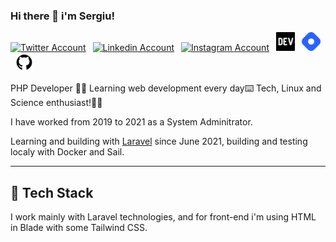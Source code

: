 ### Hi there 👋 i'm Sergiu!

<!-- Actual text -->

<a href="https://twitter.com/sergiuprt"><img src="https://cdn.worldvectorlogo.com/logos/twitter-6.svg" title="Twitter" alt="Twitter Account" width="40"/></a>
&ensp;<a href="https://www.linkedin.com/in/sergiuprt/"><img src="https://cdn.worldvectorlogo.com/logos/linkedin-icon-2.svg" title="Linkedin" alt="Linkedin Account" width="30"/></a> 
&ensp;<a href="https://www.instagram.com/sergiu.ldvprj"><img src="https://cdn.worldvectorlogo.com/logos/instagram-5.svg" title="Instagram" alt="Instagram Account" width="30"/></a>
&ensp;<a href="https://dev.to/sergiuprt"><img src="https://github.com/FrancescoXX/FrancescoXX/blob/main/dev-black.png" title="DEV" alt="DEVto Blog" width="30"/></a>
&ensp;<a href="https://spruteanu.com"><img src="https://github.com/FrancescoXX/FrancescoXX/blob/main/CDyAuTy75.png" title="Hashnode" alt="Hashnode blog" width="30"/></a>
&ensp;<a href="https://github.com/sergiuprt"><img src="https://github.com/FrancescoXX/FrancescoXX/blob/main/untitled-2_5.png" title="GitHub" alt="GitHub" width="30"/></a>
<br>

PHP Developer 🧑‍💻 Learning web development every day⌨️ Tech, Linux and Science enthusiast!🔬🔭

I have worked from 2019 to 2021 as a System Adminitrator.

Learning and building with [Laravel](https://laravel.com/) since June 2021, building and testing localy with Docker and Sail.
___


## 🥞 Tech Stack
 
I work mainly with Laravel technologies, and for front-end i'm using HTML in Blade with some Tailwind CSS.
